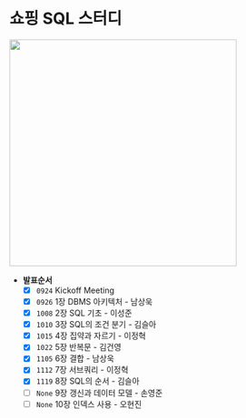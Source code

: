 # 쇼핑 SQL 스터디
[<img src="http://www.hanbit.co.kr/data/books/B4250257160_l.jpg" height=400>](http://www.hanbit.co.kr/store/books/look.php?p_code=B4250257160)

- **발표순서**
    - [x] `0924` Kickoff Meeting
    - [x] `0926` 1장 DBMS 아키텍처 - 남상욱
    - [x] `1008` 2장 SQL 기초 - 이성준
    - [x] `1010` 3장 SQL의 조건 분기 - 김슬아
    - [x] `1015` 4장 집약과 자르기 - 이정혁
    - [x] `1022` 5장 반복문 - 김건영
    - [x] `1105` 6장 결합 - 남상욱
    - [x] `1112` 7장 서브쿼리 - 이정혁
    - [x] `1119` 8장 SQL의 순서 - 김슬아
    - [ ] `None` 9장 갱신과 데이터 모델 - 손영준
    - [ ] `None` 10장 인덱스 사용 - 오현진
